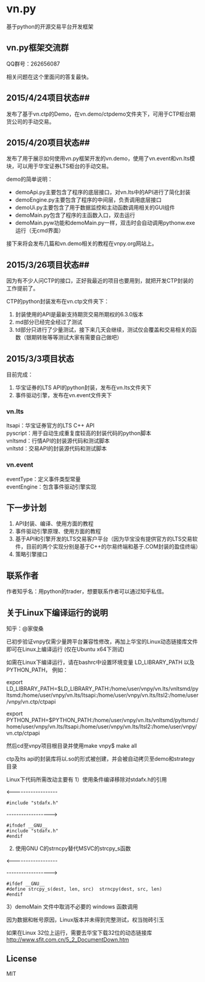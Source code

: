 # vn.py 
基于python的开源交易平台开发框架

## vn.py框架交流群
QQ群号：262656087

相关问题在这个里面问的答复最快。

## 2015/4/24项目状态##
发布了基于vn.ctp的Demo，在vn.demo/ctpdemo文件夹下，可用于CTP柜台期货公司的手动交易。

## 2015/4/20项目状态##
发布了用于展示如何使用vn.py框架开发的vn.demo，使用了vn.event和vn.lts模块，可以用于华宝证券LTS柜台的手动交易。

demo的简单说明：

- demoApi.py主要包含了程序的底层接口，对vn.lts中的API进行了简化封装
- demoEngine.py主要包含了程序的中间层，负责调用底层接口
- demoUi.py主要包含了用于数据监控和主动函数调用相关的GUI组件
- demoMain.py包含了程序的主函数入口，双击运行
- demoMain.pyw功能和demoMain.py一样，双击时会自动调用pythonw.exe运行（无cmd界面）


接下来将会发布几篇和vn.demo相关的教程在vnpy.org网站上。

## 2015/3/26项目状态##
因为有不少人问CTP的接口，正好我最近的项目也要用到，就把开发CTP封装的工作提前了。

CTP的python封装发布在vn.ctp文件夹下： 
 
1. 封装使用的API是最新支持期货交易所期权的6.3.0版本  
2. md部分已经完全经过了测试  
3. td部分只进行了少量测试，接下来几天会继续，测试仅会覆盖和交易相关的函数（银期转账等等测试大家有需要自己做吧）

## 2015/3/3项目状态 ##
目前完成：  

1. 华宝证券的LTS API的python封装，发布在vn.lts文件夹下  
2. 事件驱动引擎，发布在vn.event文件夹下  

### vn.lts   ###
ltsapi：华宝证券官方的LTS C++ API  
pyscript：用于自动生成重复度较高的封装代码的python脚本  
vnltsmd：行情API的封装源代码和测试脚本  
vnltstd：交易API的封装源代码和测试脚本  

### vn.event ###
eventType：定义事件类型常量  
eventEngine：包含事件驱动引擎实现  

## 下一步计划 ##
1. API封装、编译、使用方面的教程
2. 事件驱动引擎原理、使用方面的教程
3. 基于API和引擎开发的LTS交易客户平台（因为华宝没有提供官方的LTS交易软件，目前的两个实现分别是基于C++的尔易终端和基于.COM封装的盈佳终端）
4. 策略引擎接口

## 联系作者 ##
作者知乎名：用python的trader，想要联系作者可以通过知乎私信。

## 关于Linux下编译运行的说明 ##

知乎：@家俊桑

已初步验证vnpy仅需少量跨平台兼容性修改，再加上华宝的Linux动态链接库文件即可在Linux上编译运行 (仅在Ubuntu x64下测试)

如需在Linux下编译运行，请在bashrc中设置环境变量 LD_LIBRARY_PATH 以及 PYTHON_PATH， 例如：

export LD_LIBRARY_PATH=$LD_LIBRARY_PATH:/home/user/vnpy/vn.lts/vnltsmd/pyltsmd:/home/user/vnpy/vn.lts/ltsapi:/home/user/vnpy/vn.lts/ltsl2:/home/user/vnpy/vn.ctp/ctpapi

export PYTHON_PATH=$PYTHON_PATH:/home/user/vnpy/vn.lts/vnltsmd/pyltsmd:/home/user/vnpy/vn.lts/ltsapi:/home/user/vnpy/vn.lts/ltsl2:/home/user/vnpy/vn.ctp/ctpapi


然后cd至vnpy项目根目录并使用make
vnpy$ make all

ctp及lts api的封装库将以.so的形式被创建，并会被自动拷贝至demo和strategy目录

Linux下代码所需改动主要有
1）使用条件编译移除对stdafx.h的引用

<------------------
```
#include "stdafx.h"
```
------------------>
```
#ifndef __GNU__
#include "stdafx.h"
#endif
```

2) 使用GNU C的strncpy替代MSVC的strcpy_s函数

<------------------

------------------>
```
#ifdef __GNU__
#define strcpy_s(dest, len, src)  strncpy(dest, src, len)
#endif
```

3）demoMain 文件中取消不必要的 windows 函数调用


因为数据和帐号原因，Linux版本并未得到完整测试，权当抛砖引玉

如果在Linux 32位上运行，需要去华宝下载32位的动态链接库
http://www.sfit.com.cn/5_2_DocumentDown.htm

## License ##
MIT

